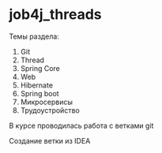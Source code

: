 # job4j_threads

Темы раздела:

1. Git 
2. Thread 
3. Spring Core 
4. Web 
5. Hibernate 
6. Spring boot 
7. Микросервисы 
8. Трудоустройство

В курсе проводилась работа с ветками git

Создание ветки из IDEA

